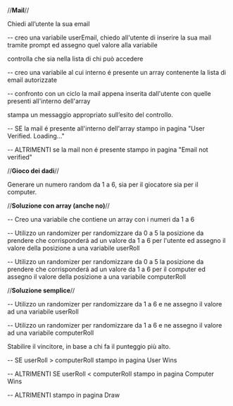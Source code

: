 
//************Mail************//

Chiedi all’utente la sua email

-- creo una variabile userEmail, chiedo all'utente di inserire la sua mail tramite prompt ed assegno quel valore alla variabile

controlla che sia nella lista di chi può accedere

-- creo una variabile al cui interno é presente un array contenente la lista di email autorizzate

-- confronto con un ciclo la mail appena inserita dall'utente con quelle presenti all'interno dell'array

stampa un messaggio appropriato sull’esito del controllo.

-- SE la mail é presente all'interno dell'array stampo in pagina "User Verified. Loading..."

-- ALTRIMENTI se la mail non é presente stampo in pagina "Email not verified"



//************Gioco dei dadi************//

Generare un numero random da 1 a 6, sia per il giocatore sia per il computer.

//************Soluzione con array (anche no)************//

-- Creo una variabile che contiene un array con i numeri da 1 a 6

-- Utilizzo un randomizer per randomizzare da 0 a 5 la posizione da prendere che corrisponderá ad un valore da 1 a 6 per l'utente ed assegno il valore della posizione a una variabile userRoll

-- Utilizzo un randomizer per randomizzare da 0 a 5 la posizione da prendere che corrisponderá ad un valore da 1 a 6 per il computer ed assegno il valore della posizione a una variabile computerRoll

//************Soluzione semplice************//

-- Utilizzo un randomizer per randomizzare da 1 a 6 e ne assegno il valore ad una variabile userRoll

-- Utilizzo un randomizer per randomizzare da 1 a 6 e ne assegno il valore ad una variabile computerRoll

Stabilire il vincitore, in base a chi fa il punteggio più alto.

-- SE userRoll > computerRoll stampo in pagina User Wins

-- ALTRIMENTI SE userRoll < computerRoll stampo in pagina Computer Wins

-- ALTRIMENTI stampo in pagina Draw


